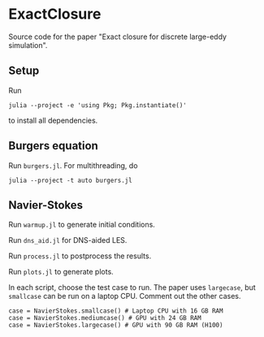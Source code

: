 # ExactClosure

Source code for the paper "Exact closure for discrete large-eddy simulation".

## Setup

Run

```
julia --project -e 'using Pkg; Pkg.instantiate()'
```

to install all dependencies.

## Burgers equation

Run `burgers.jl`.
For multithreading, do
```
julia --project -t auto burgers.jl
```

## Navier-Stokes

Run `warmup.jl` to generate initial conditions.

Run `dns_aid.jl` for DNS-aided LES.

Run `process.jl` to postprocess the results.

Run `plots.jl` to generate plots.

In each script, choose the test case to run.
The paper uses `largecase`, but `smallcase` can be run on a laptop CPU.
Comment out the other cases.

```
case = NavierStokes.smallcase() # Laptop CPU with 16 GB RAM
case = NavierStokes.mediumcase() # GPU with 24 GB RAM
case = NavierStokes.largecase() # GPU with 90 GB RAM (H100)
```
